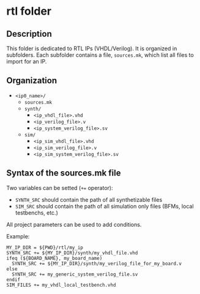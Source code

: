 # rtl folder

Description
----
This folder is dedicated to RTL IPs (VHDL/Verilog). It is organized in subfolders.
Each subfolder contains a file, `sources.mk`, which list all files to import for an IP.

Organization
----
- `<ip0_name>/`
  - `sources.mk`
  - `synth/`
    - `<ip_vhdl_file>.vhd`
    - `<ip_verilog_file>.v`
    - `<ip_system_verilog_file>.sv`
  - `sim/`
    - `<ip_sim_vhdl_file>.vhd`
    - `<ip_sim_verilog_file>.v`
    - `<ip_sim_system_verilog_file>.sv`

Syntax of the sources.mk file
----
Two variables can be setted (`+=` operator):
- `SYNTH_SRC` should contain the path of all synthetizable files
- `SIM_SRC` should contain the path of all simulation only files (BFMs, local testbenchs, etc.)

All project parameters can be used to add conditions.

Example:

```make
MY_IP_DIR = ${PWD}/rtl/my_ip
SYNTH_SRC += ${MY_IP_DIR}/synth/my_vhdl_file.vhd
ifeq (${BOARD_NAME}, my_board_name)
  SYNTH_SRC += ${MY_IP_DIR}/synth/my_verilog_file_for_my_board.v
else
  SYNTH_SRC += my_generic_system_verilog_file.sv
endif
SIM_FILES += my_vhdl_local_testbench.vhd
```

